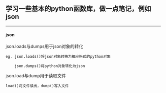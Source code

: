 ## 学习一些基本的python函数库，做一点笔记，例如json

----------------------------------

#### json

json.loads与dumps用于json对象的转化

    eg. json.loads()将json对象转换为相应格式的python对象

        json.dumps()将python对象转化为json

json.load与dump用于读取文件

    load()将文件读出，dump()写入文件